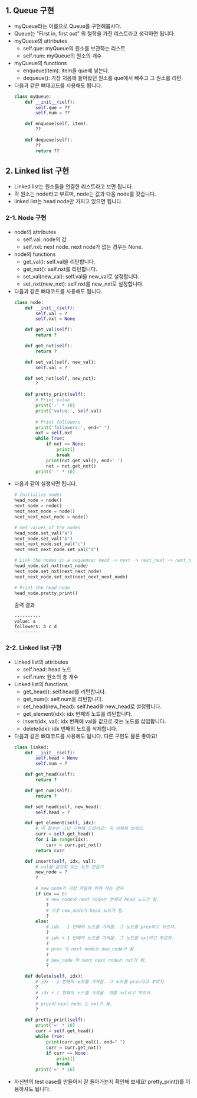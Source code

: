## 1. Queue 구현
- myQueue라는 이름으로 Queue를 구현해봅시다.
- Queue는 "First in, first out" 의 철학을 가진 리스트라고 생각하면 됩니다.
- myQueue의 attributes
    - self.que: myQueue의 원소를 보관하는 리스트
    - self.num: myQueue의 원소의 개수
- myQueue의 functions
    - enqueue(item): item을 que에 넣는다.
    - dequeue(): 가장 처음에 들어왔던 원소를 que에서 빼주고 그 원소를 리턴.
- 다음과 같은 뼈대코드를 사용해도 됩니다.
    ```python
    class myQueue:
        def __init__(self):
            self.que = ??
            self.num = ??

        def enqueue(self, item):
            ??

        def dequeue(self):
            ??
            return ??
    ```

## 2. Linked list 구현
- Linked list는 원소들을 연결한 리스트라고 보면 됩니다.
- 각 원소는 node라고 부르며, node는 값과 다음 node를 갖습니다.
- linked list는 head node만 가지고 있으면 됩니다.

### 2-1. Node 구현
- node의 attributes
    - self.val: node의 값
    - self.nxt: next node. next node가 없는 경우는 None.
- node의 functions
    - get_val(): self.val을 리턴합니다.
    - get_nxt(): self.nxt를 리턴합니다.
    - set_val(new_val): self.val을 new_val로 설정합니다.
    - set_nxt(new_nxt): self.nxt를 new_nxt로 설정합니다.
- 다음과 같은 뼈대코드를 사용해도 됩니다.
    ```python
    class node:
        def __init__(self):
            self.val = ?
            self.nxt = None

        def get_val(self):
            return ?

        def get_nxt(self):
            return ?

        def set_val(self, new_val):
            self.val = ?

        def set_nxt(self, new_nxt):
            ?

        def pretty_print(self):
            # Print value
            print('-' * 10)
            print('value:', self.val)
            
            # Print followers
            print('followers:', end=" ")
            nxt = self.nxt
            while True:
                if nxt == None:
                    print()
                    break
                print(nxt.get_val(), end=' ')
                nxt = nxt.get_nxt()
            print('-' * 10)

    ```
- 다음과 같이 실행되면 됩니다.
    ```python
    # Initialize nodes
    head_node = node()
    next_node = node()
    next_next_node = node()
    next_next_next_node = node()

    # Set values of the nodes
    head_node.set_val("a")
    next_node.set_val("b")
    next_next_node.set_val("c")
    next_next_next_node.set_val("d")

    # Link the nodes in a sequence: head -> next -> next_next -> next_next_next
    head_node.set_nxt(next_node)
    next_node.set_nxt(next_next_node)
    next_next_node.set_nxt(next_next_next_node)

    # Print the head node
    head_node.pretty_print()
    ```
    출력 결과
    ```
    ----------
    value: a
    followers: b c d 
    ----------
    ```

### 2-2. Linked list 구현
- Linked list의 attributes
    - self.head: head 노드
    - self.num: 원소의 총 개수
- Linked list의 functions
    - get_head(): self.head를 리턴합니다.
    - get_num(): self.num을 리턴합니다.
    - set_head(new_head): self.head을 new_head로 설정합니다.
    - get_element(idx): idx 번째의 노드를 리턴합니다.
    - insert(idx, val): idx 번째에 val을 값으로 갖는 노드를 삽입합니다.
    - delete(idx): idx 번째의 노드를 삭제합니다.
- 다음과 같은 뼈대코드를 사용해도 됩니다. 다른 구현도 물론 좋아요!
    ```python
    class linked:
        def __init__(self):
            self.head = None
            self.num = ?

        def get_head(self):
            return ?

        def get_num(self):
            return ?

        def set_head(self, new_head):
            self.head = ?

        def get_element(self, idx):
            # 이 함수는 그냥 구현해 드렸어요! 꼭 이해해 보세요.
            curr = self.get_head()
            for i in range(idx):
                curr = curr.get_nxt()
            return curr

        def insert(self, idx, val):
            # val을 값으로 갖는 노드 만들기
            new_node = ?
            ?

            # new_node가 가장 처음에 와야 하는 경우
            if idx == 0:
                # new_node의 next node는 현재의 head 노드가 됨.
                ?
                # 이후 new_node가 head 노드가 됨.
                ?
            else:
                # idx - 1 번째의 노드를 가져옴. 그 노드를 prev라고 부르자.
                ?
                # idx + 1 번째의 노드를 가져옴. 그 노드를 nxt라고 부르자.
                ?
                # prev 의 next node는 new_node가 됨.
                ?
                # new_node 의 next next node는 nxt가 됨.
                ?

        def delete(self, idx):
            # idx - 1 번째의 노드를 가져옴. 그 노드를 prev라고 부르자.
            ?
            # idx + 1 번째의 노드를 가져옴. 걔를 nxt라고 부르자.
            ?
            # prev의 next node 는 nxt가 됨.
            ?

        def pretty_print(self):
            print('=' * 10)
            curr = self.get_head()
            while True:
                print(curr.get_val(), end=" ")
                curr = curr.get_nxt()
                if curr == None:
                    print()
                    break
            print('=' * 10)
    ```
- 자신만의 test case를 만들어서 잘 돌아가는지 확인해 보세요! pretty_print()를 이용하셔도 됩니다.
